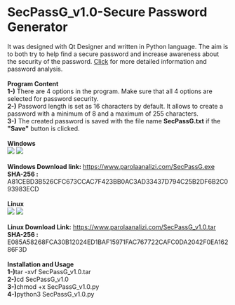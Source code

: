 # SecPassG_v1.0-Secure Password Generator
It was designed with Qt Designer and written in Python language. The aim is to both try to help find a secure password and increase awareness about the security of the password. <a href="https://www.parolaanalizi.com" target="_blank">Click</a> for more detailed information and password analysis.
<br><br>
<b>Program Content</b><br>
<b>1-)</b> There are 4 options in the program. Make sure that all 4 options are selected for password security.<br>
<b>2-)</b> Password length is set as 16 characters by default. It allows to create a password with a minimum of 8 and a maximum of 255 characters.<br>
<b>3-)</b> The created password is saved with the file name <b>SecPassG.txt</b> if the <b>"Save"</b> button is clicked.<br>
<br>
<b>Windows</b><br>
![](https://camo.githubusercontent.com/54da0ac0070aef3b49dcecb04128d0e9718fc6b20ca1ea1ea3372fc219576205/68747470733a2f2f7777772e7061726f6c61616e616c697a692e636f6d2f696d616765732f53656350617373472f312e706e67?raw=true)
![](https://camo.githubusercontent.com/da961cf8161d8a26d2d73db20dd64703eb04492158e155c3efdef71b6e7c6857/68747470733a2f2f7777772e7061726f6c61616e616c697a692e636f6d2f696d616765732f53656350617373472f322e706e67?raw=true)
<br><br><b>Windows Download link:</b> https://www.parolaanalizi.com/SecPassG.exe
<br>
<b>SHA-256 : </b>A81CEBD3B526CFC673CCAC7F423BB0AC3AD33437D794C25B2DF6B2C093983ECD
<br><br>
<b>Linux</b><br>
![](https://camo.githubusercontent.com/3a10ff58713b77ff23a0be9f6a328752849aa9f079f594cbd175565b04c5584b/68747470733a2f2f7777772e7061726f6c61616e616c697a692e636f6d2f696d616765732f53656350617373472f332e706e67?raw=true)
![](https://camo.githubusercontent.com/cf9389b52dd4ea03f30242f40b7e780f0dc21a134ca47c9e08e3795559ccf1ad/68747470733a2f2f7777772e7061726f6c61616e616c697a692e636f6d2f696d616765732f53656350617373472f342e706e67?raw=true)
<br><br>
<b>Linux Download Link:</b> https://www.parolaanalizi.com/SecPassG_v1.0.tar
<br>
<b>SHA-256 : </b>E085A58268FCA30B12024ED1BAF15971FAC767722CAFC0DA2042F0EA16286F3D
<br><br><b>Installation and Usage</b><br>
<b>1-)</b>tar -xvf SecPassG_v1.0.tar<br>
<b>2-)</b>cd SecPassG_v1.0<br>
<b>3-)</b>chmod +x SecPassG_v1.0.py<br>
<b>4-)</b>python3 SecPassG_v1.0.py<br><br>
